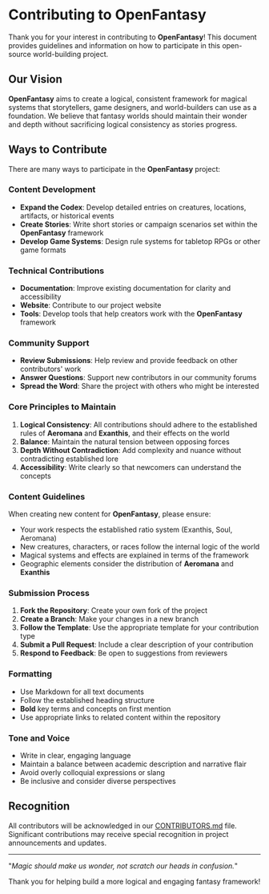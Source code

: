 # Contributing to **OpenFantasy**

Thank you for your interest in contributing to **OpenFantasy**! This document provides guidelines and information on how to participate in this open-source world-building project.

## Our Vision

**OpenFantasy** aims to create a logical, consistent framework for magical systems that storytellers, game designers, and world-builders can use as a foundation. We believe that fantasy worlds should maintain their wonder and depth without sacrificing logical consistency as stories progress.

## Ways to Contribute

There are many ways to participate in the **OpenFantasy** project:

### Content Development
- **Expand the Codex**: Develop detailed entries on creatures, locations, artifacts, or historical events
- **Create Stories**: Write short stories or campaign scenarios set within the **OpenFantasy** framework
- **Develop Game Systems**: Design rule systems for tabletop RPGs or other game formats

### Technical Contributions
- **Documentation**: Improve existing documentation for clarity and accessibility
- **Website**: Contribute to our project website
- **Tools**: Develop tools that help creators work with the **OpenFantasy** framework

### Community Support
- **Review Submissions**: Help review and provide feedback on other contributors' work
- **Answer Questions**: Support new contributors in our community forums
- **Spread the Word**: Share the project with others who might be interested



### Core Principles to Maintain

1. **Logical Consistency**: All contributions should adhere to the established rules of **Aeromana** and **Exanthis**, and their effects on the world
2. **Balance**: Maintain the natural tension between opposing forces
3. **Depth Without Contradiction**: Add complexity and nuance without contradicting established lore
4. **Accessibility**: Write clearly so that newcomers can understand the concepts

### Content Guidelines

When creating new content for **OpenFantasy**, please ensure:

- Your work respects the established ratio system (Exanthis, Soul, Aeromana)
- New creatures, characters, or races follow the internal logic of the world
- Magical systems and effects are explained in terms of the framework
- Geographic elements consider the distribution of **Aeromana** and **Exanthis**

### Submission Process

1. **Fork the Repository**: Create your own fork of the project
2. **Create a Branch**: Make your changes in a new branch
3. **Follow the Template**: Use the appropriate template for your contribution type
4. **Submit a Pull Request**: Include a clear description of your contribution
5. **Respond to Feedback**: Be open to suggestions from reviewers

### Formatting
- Use Markdown for all text documents
- Follow the established heading structure
- **Bold** key terms and concepts on first mention
- Use appropriate links to related content within the repository

### Tone and Voice
- Write in clear, engaging language
- Maintain a balance between academic description and narrative flair
- Avoid overly colloquial expressions or slang
- Be inclusive and consider diverse perspectives

## Recognition

All contributors will be acknowledged in our [CONTRIBUTORS.md](CONTRIBUTORS.md) file. Significant contributions may receive special recognition in project announcements and updates.

---

"*Magic should make us wonder, not scratch our heads in confusion.*"

Thank you for helping build a more logical and engaging fantasy framework! 
